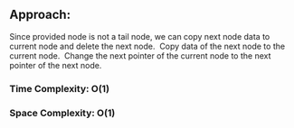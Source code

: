 ## Approach:
Since provided node is not a tail node, we can copy next node data to current node and delete the next node.
​
Copy data of the next node to the current node.
​
Change the next pointer of the current node to the next pointer of the next node.
​
### Time Complexity: O(1)
### Space Complexity: O(1)